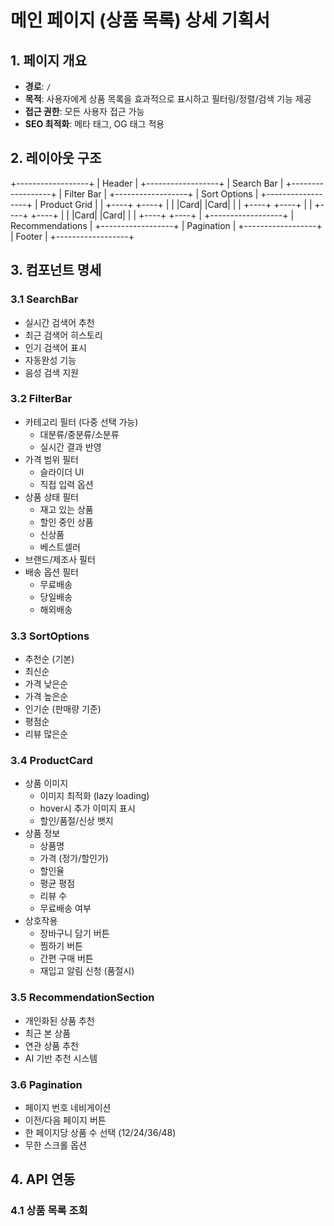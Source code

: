 # 메인 페이지 (상품 목록) 상세 기획서

## 1. 페이지 개요

- **경로**: `/`
- **목적**: 사용자에게 상품 목록을 효과적으로 표시하고 필터링/정렬/검색 기능 제공
- **접근 권한**: 모든 사용자 접근 가능
- **SEO 최적화**: 메타 태그, OG 태그 적용

## 2. 레이아웃 구조

+------------------+
| Header |
+------------------+
| Search Bar |
+------------------+
| Filter Bar |
+------------------+
| Sort Options |
+------------------+
| Product Grid |
| +----+ +----+ |
| |Card| |Card| |
| +----+ +----+ |
| +----+ +----+ |
| |Card| |Card| |
| +----+ +----+ |
+------------------+
| Recommendations |
+------------------+
| Pagination |
+------------------+
| Footer |
+------------------+

## 3. 컴포넌트 명세

### 3.1 SearchBar

- 실시간 검색어 추천
- 최근 검색어 히스토리
- 인기 검색어 표시
- 자동완성 기능
- 음성 검색 지원

### 3.2 FilterBar

- 카테고리 필터 (다중 선택 가능)
  - 대분류/중분류/소분류
  - 실시간 결과 반영
- 가격 범위 필터
  - 슬라이더 UI
  - 직접 입력 옵션
- 상품 상태 필터
  - 재고 있는 상품
  - 할인 중인 상품
  - 신상품
  - 베스트셀러
- 브랜드/제조사 필터
- 배송 옵션 필터
  - 무료배송
  - 당일배송
  - 해외배송

### 3.3 SortOptions

- 추천순 (기본)
- 최신순
- 가격 낮은순
- 가격 높은순
- 인기순 (판매량 기준)
- 평점순
- 리뷰 많은순

### 3.4 ProductCard

- 상품 이미지
  - 이미지 최적화 (lazy loading)
  - hover시 추가 이미지 표시
  - 할인/품절/신상 뱃지
- 상품 정보
  - 상품명
  - 가격 (정가/할인가)
  - 할인율
  - 평균 평점
  - 리뷰 수
  - 무료배송 여부
- 상호작용
  - 장바구니 담기 버튼
  - 찜하기 버튼
  - 간편 구매 버튼
  - 재입고 알림 신청 (품절시)

### 3.5 RecommendationSection

- 개인화된 상품 추천
- 최근 본 상품
- 연관 상품 추천
- AI 기반 추천 시스템

### 3.6 Pagination

- 페이지 번호 네비게이션
- 이전/다음 페이지 버튼
- 한 페이지당 상품 수 선택 (12/24/36/48)
- 무한 스크롤 옵션

## 4. API 연동

### 4.1 상품 목록 조회
